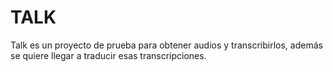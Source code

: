 # TALK

Talk es un proyecto de prueba para obtener audios y transcribirlos, además se quiere llegar a traducir esas transcripciones.
